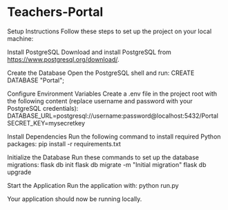 # Teachers-Portal

Setup Instructions
Follow these steps to set up the project on your local machine:

Install PostgreSQL
Download and install PostgreSQL from https://www.postgresql.org/download/.

Create the Database
Open the PostgreSQL shell and run:
CREATE DATABASE "Portal";

Configure Environment Variables
Create a .env file in the project root with the following content (replace username and password with your PostgreSQL credentials):
DATABASE_URL=postgresql://username:password@localhost:5432/Portal
SECRET_KEY=mysecretkey

Install Dependencies
Run the following command to install required Python packages:
pip install -r requirements.txt

Initialize the Database
Run these commands to set up the database migrations:
flask db init
flask db migrate -m "Initial migration"
flask db upgrade

Start the Application
Run the application with:
python run.py

Your application should now be running locally.